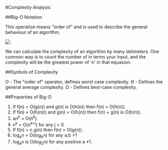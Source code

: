 #Complexity Analysis

##Big-O Notation

This operation means "order of" and is used to describe the general behaviour of an algorithm.

<img src="https://camo.githubusercontent.com/07797459d6fa5146989128b194df9acc5eaca774/687474703a2f2f7777772e64617665706572726574742e636f6d2f696d616765732f61727469636c65732f323031302d31322d30372d636f6d702d7363692d3130312d6269672d6f2d6e6f746174696f6e2f54696d655f436f6d706c65786974792e706e67">

We can calculate the complexity of an algorithm by many delimeters. One common way is to count the number of in terms your input, and the complexity will be the greatest power of 'n' in that equasion.

##Synbols of Complexity

&Omicron; - The "order of" operator, defines worst case complexity.
&Theta; - Defines the general average complexity.
&Omega; - Defines best-case complexity.

##Properties of Big-O

1. If f(n) = O(g(n)) and g(n) is O(h(n)) then f(n) = O(h(n)).
2. If f(n) = O(h(n))) and g(n) = O(h(n)) then f(n) + g(n) is O(h(n)).
3. an<sup>k</sup> = O(n<sup>k</sup>).
4. n<sup>k</sup> = O(n<sup>k+j</sup>) for any j > 0.
5. If f(n) = c.g(n) then f(n) = O(g(n)).
6. log<sub>a</sub>n = O(log<sub>b</sub>n) for any a,b >1
7. log<sub>a</sub>n is O(log<sub>2</sub>n) for any positive a &ne;1.